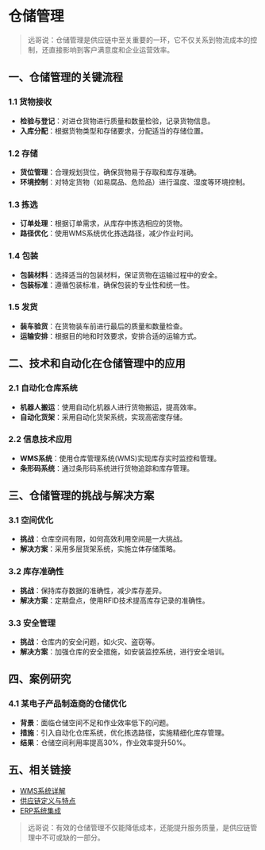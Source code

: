 # 仓储管理

> 远哥说：仓储管理是供应链中至关重要的一环，它不仅关系到物流成本的控制，还直接影响到客户满意度和企业运营效率。

## 一、仓储管理的关键流程

### 1.1 货物接收
- **检验与登记**：对进仓货物进行质量和数量检验，记录货物信息。
- **入库分配**：根据货物类型和存储要求，分配适当的存储位置。

### 1.2 存储
- **货位管理**：合理规划货位，确保货物易于存取和库存准确。
- **环境控制**：对特定货物（如易腐品、危险品）进行温度、湿度等环境控制。

### 1.3 拣选
- **订单处理**：根据订单需求，从库存中拣选相应的货物。
- **路径优化**：使用WMS系统优化拣选路径，减少作业时间。

### 1.4 包装
- **包装材料**：选择适当的包装材料，保证货物在运输过程中的安全。
- **包装标准**：遵循包装标准，确保包装的专业性和统一性。

### 1.5 发货
- **装车验货**：在货物装车前进行最后的质量和数量检查。
- **运输安排**：根据目的地和时效要求，安排合适的运输方式。

## 二、技术和自动化在仓储管理中的应用

### 2.1 自动化仓库系统
- **机器人搬运**：使用自动化机器人进行货物搬运，提高效率。
- **自动化货架**：采用自动化货架系统，实现高密度存储。

### 2.2 信息技术应用
- **WMS系统**：使用仓库管理系统(WMS)实现库存实时监控和管理。
- **条形码系统**：通过条形码系统进行货物追踪和库存管理。

## 三、仓储管理的挑战与解决方案

### 3.1 空间优化
- **挑战**：仓库空间有限，如何高效利用空间是一大挑战。
- **解决方案**：采用多层货架系统，实施立体存储策略。

### 3.2 库存准确性
- **挑战**：保持库存数据的准确性，减少库存差异。
- **解决方案**：定期盘点，使用RFID技术提高库存记录的准确性。

### 3.3 安全管理
- **挑战**：仓库内的安全问题，如火灾、盗窃等。
- **解决方案**：加强仓库的安全措施，如安装监控系统，进行安全培训。

## 四、案例研究

### 4.1 某电子产品制造商的仓储优化
- **背景**：面临仓储空间不足和作业效率低下的问题。
- **措施**：引入自动化仓库系统，优化拣选路径，实施精细化库存管理。
- **结果**：仓储空间利用率提高30%，作业效率提升50%。

## 五、相关链接
- [WMS系统详解](./WMS系统详解.md)
- [供应链定义与特点](./供应链定义与特点.md)
- [ERP系统集成](./ERP系统集成.md)

> 远哥说：有效的仓储管理不仅能降低成本，还能提升服务质量，是供应链管理中不可或缺的一部分。
